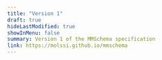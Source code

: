 ```yaml
---
title: "Version 1"
draft: true
hideLastModified: true
showInMenu: false
summary: Version 1 of the MMSchema specification
link: https://molssi.github.io/mmschema
---
```


